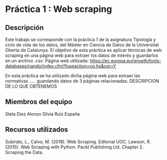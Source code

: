 # Práctica 1 : Web scraping
## Descripción
Este trabajo se corresponde con la práctica 1 de la asignatura Tipología y ciclo de vida de los datos, del Máster en Ciencia de Datos
de la Universitat Oberta de Catalunya. El objetivo de esta práctica es aplicar técnicas de web scraping en una página web para extraer los datos de interés y guardarlos en un archivo .csv. 
Página web utilizada: https://ec.europa.eu/growth/tools-databases/nando/index.cfm?fuseaction=cp.hs&cpr=Y

En esta práctica se ha utilizado dicha página web para extraer las normativas ..... guardando datos de 3 páginas relacionadas. 
DESCRIPCION DE LO QUE OBTENEMOS

## Miembros del equipo
Stela Diez Alonso
Silvia Ruiz España

## Recursos utilizados
Subirats, L., Calvo, M. (2018). Web Scraping. Editorial UOC.
Lawson, R. (2015). Web Scraping with Python. Packt Publishing Ltd. Chapter 2. Scraping the Data.
